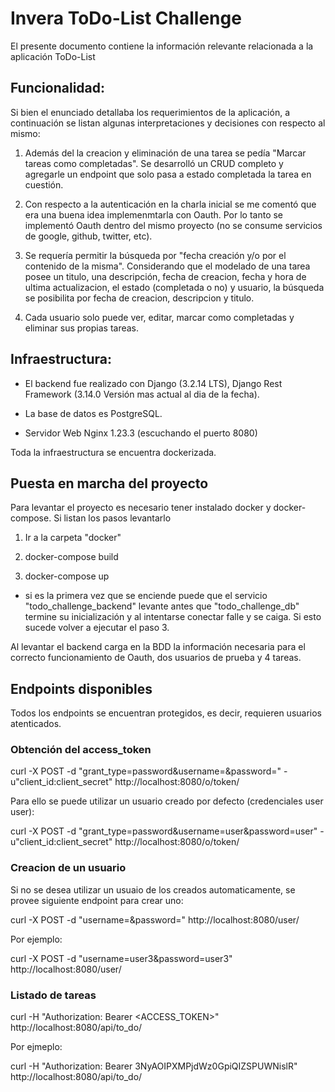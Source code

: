# Invera ToDo-List Challenge


El presente documento contiene la información relevante relacionada a la aplicación ToDo-List

## Funcionalidad:

Si bien el enunciado detallaba los requerimientos de la aplicación, a continuación se listan algunas interpretaciones y decisiones con respecto al mismo:

1. Además del la creacion y eliminación de una tarea se pedía "Marcar tareas como completadas". Se desarrolló un CRUD completo y agregarle un endpoint que solo pasa a estado completada la tarea en cuestión. 

2. Con respecto a la autenticación en la charla inicial se me comentó que era una buena idea implemenmtarla con Oauth. Por lo tanto se implementó Oauth dentro del mismo proyecto (no se consume servicios de google, github, twitter, etc).

3. Se requería permitir la búsqueda por "fecha creación y/o por el contenido de la misma". Considerando que el modelado de una tarea posee un titulo, una descripción, fecha de creacion, fecha y hora de ultima actualizacion, el estado (completada o no) y usuario, la búsqueda se posibilita por fecha de creacion, descripcion y titulo. 

4. Cada usuario solo puede ver, editar, marcar como completadas  y eliminar sus propias tareas.


## Infraestructura:

- El backend fue realizado con Django (3.2.14 LTS), Django Rest Framework (3.14.0 Versión mas actual al dia de la fecha).

- La base de datos es PostgreSQL.

- Servidor Web Nginx 1.23.3 (escuchando el puerto 8080)

Toda la infraestructura se encuentra dockerizada.

## Puesta en marcha del proyecto

Para levantar el proyecto es necesario tener instalado docker y docker-compose. Si listan los pasos levantarlo

1. Ir a la carpeta "docker"

2. docker-compose build

3. docker-compose up

* si es la primera vez que se enciende puede que el servicio "todo_challenge_backend" levante antes que "todo_challenge_db" termine su inicialización y al intentarse conectar falle y se caiga. Si esto sucede volver a ejecutar el paso 3.

Al levantar el backend carga en la BDD la información necesaria para el correcto funcionamiento de Oauth, dos usuarios de prueba y 4 tareas.


## Endpoints disponibles

 Todos los endpoints se encuentran protegidos, es decir, requieren usuarios atenticados.

### Obtención del access_token

curl -X POST -d "grant_type=password&username=<USER>&password=<PASSWORD>" -u"client_id:client_secret" http://localhost:8080/o/token/

Para ello se puede utilizar un usuario creado por defecto (credenciales user user):

curl -X POST -d "grant_type=password&username=user&password=user" -u"client_id:client_secret" http://localhost:8080/o/token/
  
### Creacion de un usuario

Si no se desea utilizar un usuaio de los creados automaticamente, se provee siguiente endpoint para crear uno:

curl -X POST -d "username=<USER>&password=<PASSWORD>" http://localhost:8080/user/
  
Por ejemplo:

curl -X POST -d "username=user3&password=user3" http://localhost:8080/user/
  
### Listado de tareas
curl -H "Authorization: Bearer <ACCESS_TOKEN>" http://localhost:8080/api/to_do/
  
Por ejmeplo:
 
curl -H "Authorization: Bearer 3NyAOIPXMPjdWz0GpiQIZSPUWNislR" http://localhost:8080/api/to_do/



